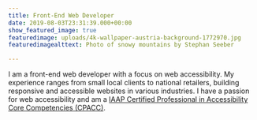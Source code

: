 ```yaml
---
title: Front-End Web Developer
date: 2019-08-03T23:31:39.000+00:00
show_featured_image: true
featuredimage: uploads/4k-wallpaper-austria-background-1772970.jpg
featuredimagealttext: Photo of snowy mountains by Stephan Seeber

---
```

I am a front-end web developer with a focus on web accessibility. My experience ranges from small local clients to national retailers, building responsive and accessible websites in various industries. I have a passion for web accessibility and am a [IAAP Certified Professional in Accessibility Core Competencies (CPACC)](https://www.accessibilityassociation.org/cpacccertification).